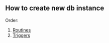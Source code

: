 ## How to create new db instance

Order:
1. [Routines](https://github.com/Alexxx180/Prosperity/tree/sql/DML/Objects/Routines)
2. [Triggers](https://github.com/Alexxx180/Prosperity/tree/sql/DML/Objects/Triggers)

